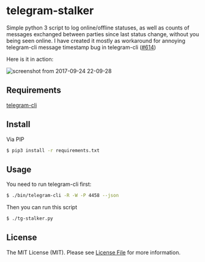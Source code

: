 # telegram-stalker

Simple python 3 script to log online/offline statuses, as well as counts of messages exchanged between parties since last status change, without you being seen online. I have created it mostly as workaround for annoying telegram-cli message timestamp bug in telegram-cli ([#614](https://github.com/vysheng/tg/issues/614))

Here is it in action:

![screenshot from 2017-09-24 22-09-28](https://user-images.githubusercontent.com/496233/30786436-b07a1a88-a175-11e7-919c-2a6f1268ecbb.png)

## Requirements
[telegram-cli](https://github.com/vysheng/tg)

## Install
Via PIP

``` bash
$ pip3 install -r requirements.txt 
```

## Usage

You need to run telegram-cli first:
``` bash
$ ./bin/telegram-cli -R -W -P 4458 --json
```
Then you can run this script
```bash
$ ./tg-stalker.py
```

## License

The MIT License (MIT). Please see [License File](LICENSE.md) for more information.
